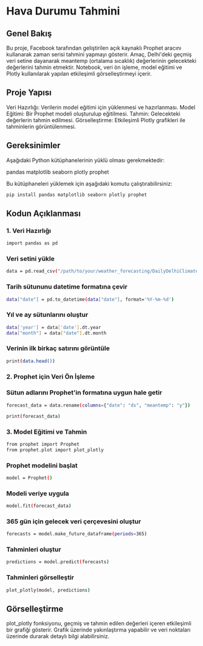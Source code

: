 # Hava Durumu Tahmini

## Genel Bakış

Bu proje, Facebook tarafından geliştirilen açık kaynaklı Prophet aracını kullanarak zaman serisi tahmini yapmayı gösterir. Amaç, Delhi'deki geçmiş veri setine dayanarak meantemp (ortalama sıcaklık) değerlerinin gelecekteki değerlerini tahmin etmektir. Notebook, veri ön işleme, model eğitimi ve Plotly kullanılarak yapılan etkileşimli görselleştirmeyi içerir.

## Proje Yapısı

Veri Hazırlığı: Verilerin model eğitimi için yüklenmesi ve hazırlanması.
Model Eğitimi: Bir Prophet modeli oluşturulup eğitilmesi.
Tahmin: Gelecekteki değerlerin tahmin edilmesi.
Görselleştirme: Etkileşimli Plotly grafikleri ile tahminlerin görüntülenmesi.

## Gereksinimler

Aşağıdaki Python kütüphanelerinin yüklü olması gerekmektedir:

pandas
matplotlib
seaborn
plotly
prophet

Bu kütüphaneleri yüklemek için aşağıdaki komutu çalıştırabilirsiniz:

```bash
pip install pandas matplotlib seaborn plotly prophet
```

## Kodun Açıklanması

### 1. Veri Hazırlığı

```bash
import pandas as pd
```

### Veri setini yükle

```bash
data = pd.read_csv("/path/to/your/weather_forecasting/DailyDelhiClimateTrain.csv")
```

### Tarih sütununu datetime formatına çevir

```bash
data["date"] = pd.to_datetime(data["date"], format='%Y-%m-%d')
```

### Yıl ve ay sütunlarını oluştur

```bash
data['year'] = data['date'].dt.year
data["month"] = data["date"].dt.month
```

### Verinin ilk birkaç satırını görüntüle

```bash
print(data.head())
```
### 2. Prophet için Veri Ön İşleme

### Sütun adlarını Prophet'in formatına uygun hale getir

```bash
forecast_data = data.rename(columns={"date": "ds", "meantemp": "y"})
```

```bash
print(forecast_data)
```

### 3. Model Eğitimi ve Tahmin

```bash
from prophet import Prophet
from prophet.plot import plot_plotly
```

### Prophet modelini başlat

```bash
model = Prophet()
```

### Modeli veriye uygula

```bash
model.fit(forecast_data)
```

### 365 gün için gelecek veri çerçevesini oluştur

```bash
forecasts = model.make_future_dataframe(periods=365)
```

### Tahminleri oluştur

```bash
predictions = model.predict(forecasts)
```

### Tahminleri görselleştir

```bash
plot_plotly(model, predictions)
```

## Görselleştirme

plot_plotly fonksiyonu, geçmiş ve tahmin edilen değerleri içeren etkileşimli bir grafiği gösterir.
Grafik üzerinde yakınlaştırma yapabilir ve veri noktaları üzerinde durarak detaylı bilgi alabilirsiniz.
